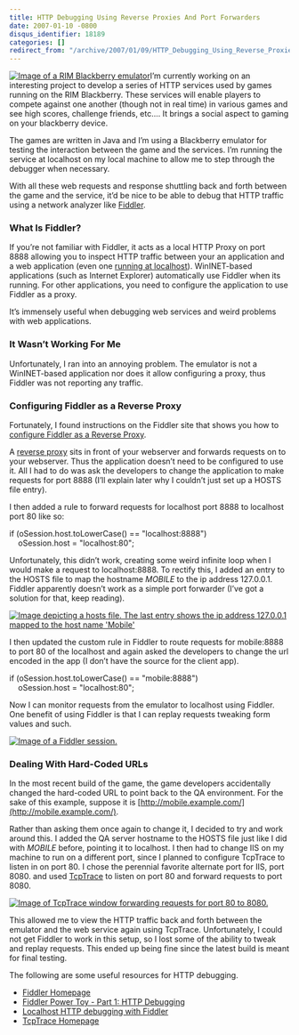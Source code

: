 ```yaml
---
title: HTTP Debugging Using Reverse Proxies And Port Forwarders
date: 2007-01-10 -0800
disqus_identifier: 18189
categories: []
redirect_from: "/archive/2007/01/09/HTTP_Debugging_Using_Reverse_Proxies_And_Port_Forwarders.aspx/"
---
```


[![Image of a RIM Blackberry
emulator](https://haacked.com/images/haacked_com/WindowsLiveWriter/UsingFiddlerAsAReverseProxy_D572/Blackberryemulator_thumb3.png)](https://haacked.com/images/haacked_com/WindowsLiveWriter/UsingFiddlerAsAReverseProxy_D572/Blackberryemulator5.png)I’m
currently working on an interesting project to develop a series of HTTP
services used by games running on the RIM Blackberry. These services
will enable players to compete against one another (though not in real
time) in various games and see high scores, challenge friends, etc....
It brings a social aspect to gaming on your blackberry device.

The games are written in Java and I’m using a Blackberry emulator for
testing the interaction between the game and the services. I’m running
the service at localhost on my local machine to allow me to step through
the debugger when necessary.

With all these web requests and response shuttling back and forth
between the game and the service, it’d be nice to be able to debug that
HTTP traffic using a network analyzer
like [Fiddler](http://www.fiddlertool.com/ "Fiddler Homepage").

### What Is Fiddler?

If you’re not familiar with Fiddler, it acts as a local HTTP Proxy on
port 8888 allowing you to inspect HTTP traffic between your an
application and a web application (even one [running at
localhost](http://www.codinghorror.com/blog/archives/000590.html "Localhost Http Debugging")).
WinINET-based applications (such as Internet Explorer) automatically use
Fiddler when its running. For other applications, you need to configure
the application to use Fiddler as a proxy.

It’s immensely useful when debugging web services and weird problems
with web applications.

### It Wasn’t Working For Me

Unfortunately, I ran into an annoying problem. The emulator is not a
WinINET-based application nor does it allow configuring a proxy, thus
Fiddler was not reporting any traffic.

### Configuring Fiddler as a Reverse Proxy

Fortunately, I found instructions on the Fiddler site that shows you how
to [configure Fiddler as a Reverse
Proxy](http://www.fiddlertool.com/Fiddler/help/reverseproxy.asp "Using Fiddler as a Reverse Proxy").

A [reverse
proxy](http://en.wikipedia.org/wiki/Reverse_proxy "Reverse Proxy on Wikipedia")
sits in front of your webserver and forwards requests on to your
webserver. Thus the application doesn’t need to be configured to use it.
All I had to do was ask the developers to change the application to make
requests for port 8888 (I’ll explain later why I couldn’t just set up a
HOSTS file entry).

I then added a rule to forward requests for localhost port 8888 to
localhost port 80 like so:

if (oSession.host.toLowerCase() == "localhost:8888") \
    oSession.host = "localhost:80";

Unfortunately, this didn’t work, creating some weird infinite loop when
I would make a request to localhost:8888. To rectify this, I added an
entry to the HOSTS file to map the hostname *MOBILE* to the ip address
127.0.0.1. Fiddler apparently doesn’t work as a simple port forwarder
(I’ve got a solution for that, keep reading).

[![Image depicting a hosts file. The last entry shows the ip address
127.0.0.1 mapped to the host name
'Mobile'](https://haacked.com/images/haacked_com/WindowsLiveWriter/UsingFiddlerAsAReverseProxy_D572/hostsfileinnotepad_thumb10.png)](https://haacked.com/images/haacked_com/WindowsLiveWriter/UsingFiddlerAsAReverseProxy_D572/hostsfileinnotepad16.png)

I then updated the custom rule in Fiddler to route requests for
mobile:8888 to port 80 of the localhost and again asked the developers
to change the url encoded in the app (I don’t have the source for the
client app).

if (oSession.host.toLowerCase() == "mobile:8888") \
    oSession.host = "localhost:80";

Now I can monitor requests from the emulator to localhost using Fiddler.
One benefit of using Fiddler is that I can replay requests tweaking form
values and such.

[![Image of a Fiddler
session.](https://haacked.com/images/haacked_com/WindowsLiveWriter/UsingFiddlerAsAReverseProxy_D572/fiddlerscreenshot_thumb2.png)](https://haacked.com/images/haacked_com/WindowsLiveWriter/UsingFiddlerAsAReverseProxy_D572/fiddlerscreenshot4.png)

### Dealing With Hard-Coded URLs

In the most recent build of the game, the game developers accidentally
changed the hard-coded URL to point back to the QA environment. For the
sake of this example, suppose it is
[http://mobile.example.com/](http://mobile.example.com/).

Rather than asking them once again to change it, I decided to try and
work around this. I added the QA server hostname to the HOSTS file just
like I did with *MOBILE* before, pointing it to localhost. I then had
to change IIS on my machine to run on a different port, since I planned
to configure TcpTrace to listen in on port 80. I chose the perennial
favorite alternate port for IIS, port 8080. and used
[TcpTrace](http://www.pocketsoap.com/tcptrace/ "TcpTrace") to listen on
port 80 and forward requests to port 8080.

[![Image of TcpTrace window forwarding requests for port 80 to
8080.](https://haacked.com/images/haacked_com/WindowsLiveWriter/UsingFiddlerAsAReverseProxy_D572/TcpTracePortForwarding_thumb2.png)](https://haacked.com/images/haacked_com/WindowsLiveWriter/UsingFiddlerAsAReverseProxy_D572/TcpTracePortForwarding4.png)

This allowed me to view the HTTP traffic back and forth between the
emulator and the web service again using TcpTrace. Unfortunately, I
could not get Fiddler to work in this setup, so I lost some of the
ability to tweak and replay requests. This ended up being fine since the
latest build is meant for final testing.

The following are some useful resources for HTTP debugging.

-   [Fiddler Homepage](http://www.fiddlertool.com/ "Fiddler Homepage")
-   [Fiddler Power Toy - Part 1: HTTP
    Debugging](http://msdn.microsoft.com/library/default.asp?url=/library/en-us/dnwebgen/html/IE_IntroFiddler.asp "Article about Fiddler on MSDN")
-   [Localhost HTTP debugging with
    Fiddler](http://www.codinghorror.com/blog/archives/000590.html "Localhost Http Debugging")
-   [TcpTrace Homepage](http://www.pocketsoap.com/tcptrace/ "TcpTrace")


